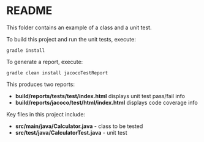 # README

This folder contains an example of a class and a unit test. 

To build this project and run the unit tests, execute:
```
gradle install
```

To generate a report, execute:
```
gradle clean install jacocoTestReport
```
This produces two reports:
* **build/reports/tests/test/index.html** displays unit test pass/fail info
* **build/reports/jacoco/test/html/index.html** displays code coverage info

Key files in this project include:

* **src/main/java/Calculator.java** - class to be tested
* **src/test/java/CalculatorTest.java** - unit test
